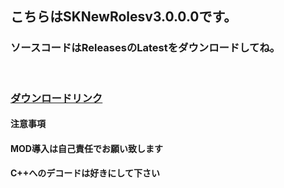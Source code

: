 ## こちらはSKNewRolesv3.0.0.0です。
### ソースコードはReleasesのLatestをダウンロードしてね。
<br>
<h3>
  <a href="https://sakitibi.github.io/13nin.com/SKNewRoles">ダウンロードリンク</a>
</h3>
<h4>注意事項</h4>
<h4>MOD導入は自己責任でお願い致します</h4>
<h4>C++へのデコードは好きにして下さい</h4>